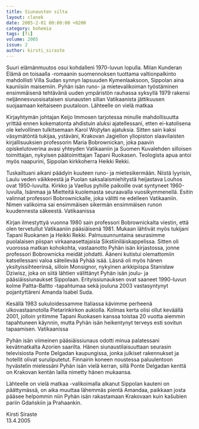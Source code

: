 ```yaml
---
title: Siunausten silta
layout: clanek
date: 2005-2-01 00:00:00 +0200
category: bohemia
tags: [fi]
volume: 2005
issue: 2
author: kirsti_siraste
---
```

  
Suuri elämänmuutos osui kohdalleni 1970-luvun lopulla. Milan Kunderan Elämä on toisaalla -romaanin suomennoksen tuottama valtionpalkinto mahdollisti Villa Sudan synnyn lapsuuden Kymenlaaksoon, Sippolan aina kauniisiin maisemiin. Pyhän isän runo- ja mietevalikoiman työstäminen ensimmäisenä tehtävänä uuden ympäristön rauhassa syksyllä 1979 rakensi neljännesvuosisataisen siunausten sillan Vatikaanista jättikuusen suojaamaan keltaiseen puutaloon. Lähteelle on vielä matkaa

Kirjayhtymän johtajan Keijo Immosen tarjotessa minulle mahdollisuutta yrittää ennen kokematonta ahdistuin aluksi ajatellessani, etten ei-katolisena ole kelvollinen tulkitsemaan Karol Wojtyłan ajatuksia. Sitten sain kaksi väsymätöntä tukijaa, ystäväni, Krakovan Jagiellon yliopiston slaavilaisten kirjallisuuksien professorin Maria Bobrownickan, joka paavin opiskelutoverina avasi yhteyden Vatikaaniin ja Suomen Kuvalehden silloisen toimittajan, nykyisen päätoimittajan Tapani Ruokasen. Teologista apua antoi myös naapurini, Sippolan kirkkoherra Heikki Rekki.

Tuskailtuani aikani päädyin kuuteen runo- ja mietesikermään. Niistä lyyrisin, Laulu veden väikkeestä ja Puolan saksalaismiehitystä heijastava Louhos ovat 1950-luvulta. Kirkko ja Vaellus pyhille paikoille ovat syntyneet 1960-luvulla, Isänmaa ja Mietteitä kuolemasta seuraavalla vuosikymmenellä. Esitin valinnat professori Bobrownickalle, joka välitti ne edelleen Vatikaaniin. Nimen valikoima sai ensimmäisen sikermän ensimmäisen runon kuudennesta säkeestä. Vatikaanissa

Kirjan ilmestyttyä vuonna 1980 sain professori Bobrownickalta viestin, että olen tervetullut Vatikaaniin pääsiäisenä 1981. Mukaan lähtivät myös tukijani Tapani Ruokanen ja Heikki Rekki. Palmusunnuntaina seurasimme puolalaisen piispan virkaanasettajaisia Sikstiiniläiskappelissa. Sitten oli vuorossa matkan kohokohta, vastaanotto Pyhän isän kirjastossa, jonne professori Bobrownicka meidät johdatti. Ääneni kutistui olemattomiin katsellessani valoa säteilevää Pyhää isää. Läsnä oli myös hänen yksityissihteerinsä, silloin Monsignor, nykyinen arkkipiispa Stanisław Dziwisz, joka on siitä lähtien välittänyt Pyhän isän joulu- ja pääsiäissiunaukset Sippolaan. Erityissiunauksen ovat saaneet 1990-luvun kolme Paltta-Baltto -tapahtumaa sekä jouluna 2003 vastasyntynyt pojantyttäreni Amanda Isabel Suda.

Kesällä 1983 sukuloidessamme Italiassa kävimme perheenä ulkovastaanotolla Pietarinkirkon aukiolla. Kolmas kerta olisi ollut keväällä 2001, jolloin yritimme Tapani Ruokasen kanssa toistaa 20 vuotta aiemmin tapahtuneen käynnin, mutta Pyhän isän heikentynyt terveys esti sovitun tapaamisen. Vatikaanissa

Pyhän isän viimeinen pääsiäissiunaus odotti minua palatessani kevätmatkalta Azorien saarilta. Hänen siunaustilaisuuttaan seurasin televisiosta Ponte Delgadan kaupungissa, jonka julkiset rakennukset ja hotellit olivat suruliputetut. Finnairin koneen noustessa paluulentoon hyvästelin mielessäni Pyhän isän vielä kerran, sillä Ponte Delgadan kenttä on Krakovan kentän lailla nimetty hänen mukaansa.

Lähteelle on vielä matkaa -valikoimalla alkanut Sippolan kauteni on päättymässä, on aika muuttaa lähemmäs pientä Amandaa, paikkaan josta pääsee helpommin niin Pyhän isän rakastamaan Krakovaan kuin kašubien pariin Gdańskiin ja Prahaankin.

Kirsti Siraste  
13.4.2005 